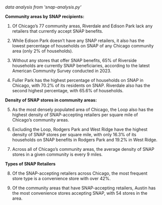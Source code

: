 _data analysis from 'snap-analysis.py'_

**Community areas by SNAP recipients:**
1. Of Chicago’s 77 community areas, Riverdale and Edison Park lack any retailers that currently accept SNAP benefits. 

2. While Edison Park doesn’t have any SNAP retailers, it also has the lowest percentage of households on SNAP of any Chicago community area (only 2% of households). 

3. Without any stores that offer SNAP benefits, 65% of Riverside households are currently SNAP beneficiaries, according to the latest American Community Survey conducted in 2023.

4. Fuller Park has the highest percentage of households on SNAP in Chicago, with 70.2% of its residents on SNAP. Riverdale also has the second highest percentage, with 65.6% of households. 



**Density of SNAP stores in community areas:**

5. As the most densely populated area of Chicago, the Loop also has the highest density of SNAP-accepting retailers per square mile of Chicago’s community areas. 

6. Excluding the Loop, Rodgers Park and West Ridge have the highest density of SNAP stores per square mile, with only 16.3% of its households on SNAP benefits in Rodgers Park and 19.2% in West Ridge. 

7. Across all of Chicago’s community areas, the average density of SNAP stores in a given community is every 9 miles. 



**Types of SNAP Retailers**

8. Of the SNAP-accepting retailers across Chicago, the most frequent store type is a convenience store with over 42%. 

9. Of the community areas that have SNAP-accepting retailers, Austin has the most convenience stores accepting SNAP, with 54 stores in the area. 
